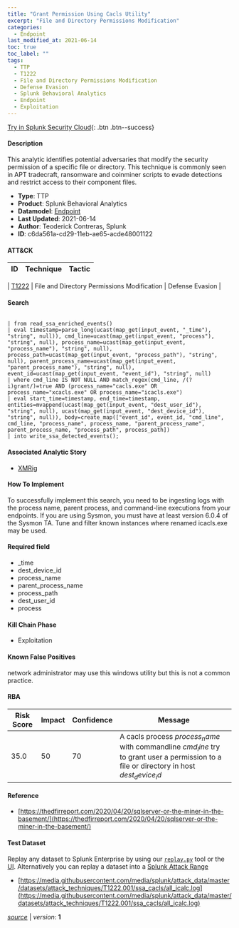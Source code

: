 ```yaml
---
title: "Grant Permission Using Cacls Utility"
excerpt: "File and Directory Permissions Modification"
categories:
  - Endpoint
last_modified_at: 2021-06-14
toc: true
toc_label: ""
tags:
  - TTP
  - T1222
  - File and Directory Permissions Modification
  - Defense Evasion
  - Splunk Behavioral Analytics
  - Endpoint
  - Exploitation
---
```




[Try in Splunk Security Cloud](https://www.splunk.com/en_us/cyber-security.html){: .btn .btn--success}

#### Description

This analytic identifies potential adversaries that modify the security permission of a specific file or directory. This technique is commonly seen in APT tradecraft, ransomware and coinminer scripts to evade detections and restrict access to their component files.

- **Type**: TTP
- **Product**: Splunk Behavioral Analytics
- **Datamodel**: [Endpoint](https://docs.splunk.com/Documentation/CIM/latest/User/Endpoint)
- **Last Updated**: 2021-06-14
- **Author**: Teoderick Contreras, Splunk
- **ID**: c6da561a-cd29-11eb-ae65-acde48001122


#### ATT&CK

| ID          | Technique   | Tactic         |
| ----------- | ----------- |--------------- |

| [T1222](https://attack.mitre.org/techniques/T1222/) | File and Directory Permissions Modification | Defense Evasion |





#### Search

```

| from read_ssa_enriched_events() 
| eval timestamp=parse_long(ucast(map_get(input_event, "_time"), "string", null)), cmd_line=ucast(map_get(input_event, "process"), "string", null), process_name=ucast(map_get(input_event, "process_name"), "string", null), process_path=ucast(map_get(input_event, "process_path"), "string", null), parent_process_name=ucast(map_get(input_event, "parent_process_name"), "string", null), event_id=ucast(map_get(input_event, "event_id"), "string", null) 
| where cmd_line IS NOT NULL AND match_regex(cmd_line, /(?i)grant/)=true AND (process_name="cacls.exe" OR process_name="xcacls.exe" OR process_name="icacls.exe") 
| eval start_time=timestamp, end_time=timestamp, entities=mvappend(ucast(map_get(input_event, "dest_user_id"), "string", null), ucast(map_get(input_event, "dest_device_id"), "string", null)), body=create_map(["event_id", event_id, "cmd_line", cmd_line, "process_name", process_name, "parent_process_name", parent_process_name, "process_path", process_path]) 
| into write_ssa_detected_events();
```

#### Associated Analytic Story
* [XMRig](/stories/xmrig)


#### How To Implement
To successfully implement this search, you need to be ingesting logs with the process name, parent process, and command-line executions from your endpoints. If you are using Sysmon, you must have at least version 6.0.4 of the Sysmon TA. Tune and filter known instances where renamed icacls.exe may be used.

#### Required field
* _time
* dest_device_id
* process_name
* parent_process_name
* process_path
* dest_user_id
* process


#### Kill Chain Phase
* Exploitation


#### Known False Positives
network administrator may use this windows utility but this is not a common practice.


#### RBA

| Risk Score  | Impact      | Confidence   | Message      |
| ----------- | ----------- |--------------|--------------|
| 35.0 | 50 | 70 | A cacls process $process_name$ with commandline $cmd_line$ try to grant user a permission to a file or directory in host $dest_device_id$ |




#### Reference

* [https://thedfirreport.com/2020/04/20/sqlserver-or-the-miner-in-the-basement/](https://thedfirreport.com/2020/04/20/sqlserver-or-the-miner-in-the-basement/)



#### Test Dataset
Replay any dataset to Splunk Enterprise by using our [`replay.py`](https://github.com/splunk/attack_data#using-replaypy) tool or the [UI](https://github.com/splunk/attack_data#using-ui).
Alternatively you can replay a dataset into a [Splunk Attack Range](https://github.com/splunk/attack_range#replay-dumps-into-attack-range-splunk-server)

* [https://media.githubusercontent.com/media/splunk/attack_data/master/datasets/attack_techniques/T1222.001/ssa_cacls/all_icalc.log](https://media.githubusercontent.com/media/splunk/attack_data/master/datasets/attack_techniques/T1222.001/ssa_cacls/all_icalc.log)



[*source*](https://github.com/splunk/security_content/tree/develop/detections/endpoint/grant_permission_using_cacls_utility.yml) \| *version*: **1**